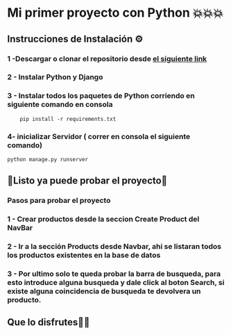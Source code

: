 # Mi primer proyecto con Python 💥💥💥


## Instrucciones de Instalación ⚙️

### 1 -Descargar o clonar el repositorio desde [el siguiente link](https://github.com/AgustinaGF/projectPython/)

### 2 - Instalar Python y Django

### 3 - Instalar todos los paquetes de Python corriendo en siguiente comando en consola

        pip install -r requirements.txt
        
### 4- inicializar Servidor ( correr en consola el siguiente comando)
   
 
    python manage.py runserver
    
   
## 🎉Listo ya puede probar el proyecto🎉

### Pasos para probar el proyecto

### 1 - Crear productos desde la seccion Create Product del NavBar

### 2 - Ir a la sección Products desde Navbar, ahi se listaran todos los productos existentes en la base de datos

### 3 - Por ultimo solo te queda probar la barra de busqueda, para esto introduce alguna busqueda y dale click al boton Search, si existe alguna coincidencia de busqueda te devolvera un producto.





## Que lo disfrutes🥳🥳


